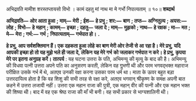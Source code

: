  

अभिद्रवति मामीश शरस्तप्तायसो विभो । कामं दहतु मां नाथ मा मे गर्भो निपात्यताम् ॥ १०॥ **शब्दार्थ** 

**अभिद्रवति—** **ओर आता हुआ** **; माम्—** **मेरी** **; ईश—** **हे प्रभु** **; शर:—** **बाण** **; तप्त—** **अग्नितुल्य** **; अयस:—** **लोह** **; विभो—** **हे** **महान्** **; कामम्—** **इच्छा** **; दहतु—** **जला दे** **; माम्—** **मुझको** **; नाथ—** **हे रक्षक** **; मा—** **मत** **; मे—** **मेरा** **; गर्भ:—** **गर्भ** **;** **निपात्यताम्—** **गर्भपात हो।** **.** 

**हे प्रभु, आप सर्वशक्तिमान हैं। एक दहकता हुआ लोहे का बाण मेरी ओर तेजी से आ** **रहा है। मेरे प्रभु, यदि आपकी इच्छा हो तो यह मुझे भले ही जला दे, लेकिन यह मेरे गर्भ** **को जलाकर गर्भपात न करे। हे प्रभु, कृपया मेरे पर इतना अनुग्रह करें।** **तात्पर्य** : यह घटना उत्तरा के पति, अभिमन्यु की मृत्यु के बाद की है। अभिमन्यु की विधवा पत्नी उत्तरा अपने पति का अनुसरण करती, लेकिन वह गॢभणी थी और परम भगवद्भक्त महाराज परीक्षित उसके गर्भ में थे, अतएव उनकी रक्षा करना उसका परम धर्म था। माता के ऊपर बहुत बड़ा उत्तरदायित्व होता है कि वह शिशु की सभी तरह से रक्षा करे, अतएव भगवान् श्रीकृष्ण के समक्ष अपनी बात कहने में उत्तरा लजायी नहीं। उत्तरा एक महान राजा की पुत्री, एक महान् वीर की पत्नी और एक महान भक्त की शिष्या थी। बाद में वह एक श्रेष्ठ राजा की माँ भी बनी। वह सभी प्रकार से भाग्यशालिनी थी। 